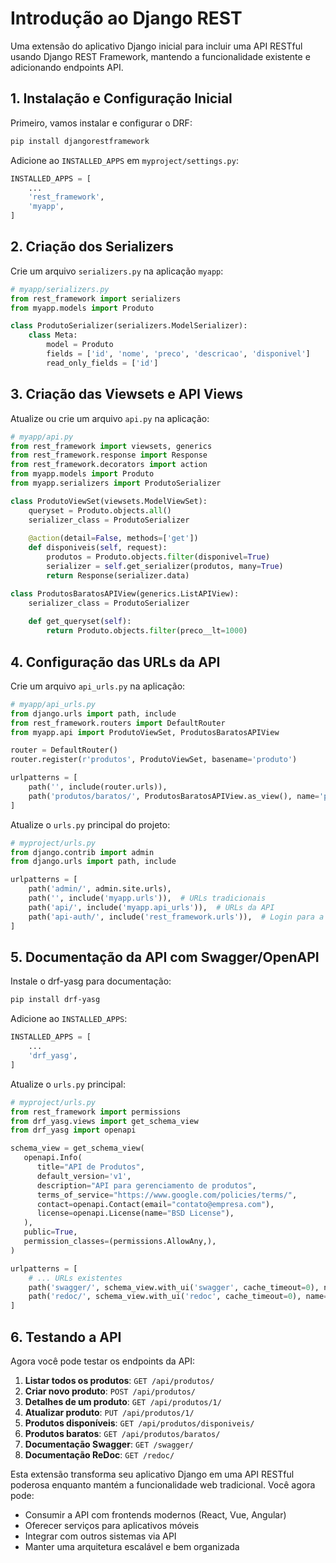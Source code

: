 # Introdução ao Django REST

Uma extensão do aplicativo Django inicial para incluir uma API RESTful usando Django REST Framework, mantendo a funcionalidade existente e adicionando endpoints API.

## 1. Instalação e Configuração Inicial

Primeiro, vamos instalar e configurar o DRF:

```bash
pip install djangorestframework
```

Adicione ao `INSTALLED_APPS` em `myproject/settings.py`:

```python
INSTALLED_APPS = [
    ...
    'rest_framework',
    'myapp',
]
```

## 2. Criação dos Serializers

Crie um arquivo `serializers.py` na aplicação `myapp`:

```python
# myapp/serializers.py
from rest_framework import serializers
from myapp.models import Produto

class ProdutoSerializer(serializers.ModelSerializer):
    class Meta:
        model = Produto
        fields = ['id', 'nome', 'preco', 'descricao', 'disponivel']
        read_only_fields = ['id']
```

## 3. Criação das Viewsets e API Views

Atualize ou crie um arquivo `api.py` na aplicação:

```python
# myapp/api.py
from rest_framework import viewsets, generics
from rest_framework.response import Response
from rest_framework.decorators import action
from myapp.models import Produto
from myapp.serializers import ProdutoSerializer

class ProdutoViewSet(viewsets.ModelViewSet):
    queryset = Produto.objects.all()
    serializer_class = ProdutoSerializer
    
    @action(detail=False, methods=['get'])
    def disponiveis(self, request):
        produtos = Produto.objects.filter(disponivel=True)
        serializer = self.get_serializer(produtos, many=True)
        return Response(serializer.data)

class ProdutosBaratosAPIView(generics.ListAPIView):
    serializer_class = ProdutoSerializer
    
    def get_queryset(self):
        return Produto.objects.filter(preco__lt=1000)
```

## 4. Configuração das URLs da API

Crie um arquivo `api_urls.py` na aplicação:

```python
# myapp/api_urls.py
from django.urls import path, include
from rest_framework.routers import DefaultRouter
from myapp.api import ProdutoViewSet, ProdutosBaratosAPIView

router = DefaultRouter()
router.register(r'produtos', ProdutoViewSet, basename='produto')

urlpatterns = [
    path('', include(router.urls)),
    path('produtos/baratos/', ProdutosBaratosAPIView.as_view(), name='produtos-baratos'),
]
```

Atualize o `urls.py` principal do projeto:

```python
# myproject/urls.py
from django.contrib import admin
from django.urls import path, include

urlpatterns = [
    path('admin/', admin.site.urls),
    path('', include('myapp.urls')),  # URLs tradicionais
    path('api/', include('myapp.api_urls')),  # URLs da API
    path('api-auth/', include('rest_framework.urls')),  # Login para a API
]
```

## 5. Documentação da API com Swagger/OpenAPI

Instale o drf-yasg para documentação:

```bash
pip install drf-yasg
```

Adicione ao `INSTALLED_APPS`:

```python
INSTALLED_APPS = [
    ...
    'drf_yasg',
]
```

Atualize o `urls.py` principal:

```python
# myproject/urls.py
from rest_framework import permissions
from drf_yasg.views import get_schema_view
from drf_yasg import openapi

schema_view = get_schema_view(
   openapi.Info(
      title="API de Produtos",
      default_version='v1',
      description="API para gerenciamento de produtos",
      terms_of_service="https://www.google.com/policies/terms/",
      contact=openapi.Contact(email="contato@empresa.com"),
      license=openapi.License(name="BSD License"),
   ),
   public=True,
   permission_classes=(permissions.AllowAny,),
)

urlpatterns = [
    # ... URLs existentes
    path('swagger/', schema_view.with_ui('swagger', cache_timeout=0), name='schema-swagger-ui'),
    path('redoc/', schema_view.with_ui('redoc', cache_timeout=0), name='schema-redoc'),
]
```

## 6. Testando a API

Agora você pode testar os endpoints da API:

1. **Listar todos os produtos**: `GET /api/produtos/`
2. **Criar novo produto**: `POST /api/produtos/`
3. **Detalhes de um produto**: `GET /api/produtos/1/`
4. **Atualizar produto**: `PUT /api/produtos/1/`
5. **Produtos disponíveis**: `GET /api/produtos/disponiveis/`
6. **Produtos baratos**: `GET /api/produtos/baratos/`
7. **Documentação Swagger**: `GET /swagger/`
8. **Documentação ReDoc**: `GET /redoc/`

Esta extensão transforma seu aplicativo Django em uma API RESTful poderosa enquanto mantém a funcionalidade web tradicional. Você agora pode:

- Consumir a API com frontends modernos (React, Vue, Angular)
- Oferecer serviços para aplicativos móveis
- Integrar com outros sistemas via API
- Manter uma arquitetura escalável e bem organizada

